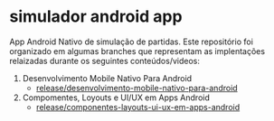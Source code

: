 # simulador android app
App Android Nativo de simulação de partidas. Este repositório foi organizado em algumas branches que representam as implentações relaizadas durante os seguintes conteúdos/videos:

1. Desenvolvimento Mobile Nativo Para Android
   - [release/desenvolvimento-mobile-nativo-para-android](https://github.com/LoriViana/simulador-android-app/tree/release/desenvolvimento-mobile-nativo-para-android)
2. Compomentes, Loyouts e UI/UX em Apps Android
   - [release/componentes-layouts-ui-ux-em-apps-android](https://github.com/LoriViana/simulador-android-app/tree/release/desenvolvimento-mobile-nativo-para-android)
